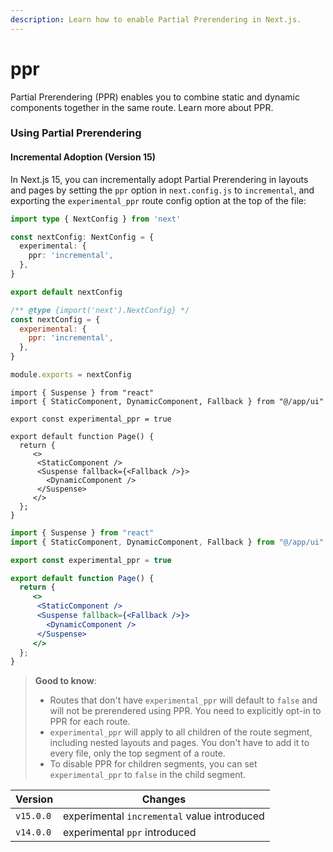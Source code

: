 ```yaml
---
description: Learn how to enable Partial Prerendering in Next.js.
---
```


# ppr

Partial Prerendering (PPR) enables you to combine static and dynamic components together in the same route. Learn more about PPR.

### Using Partial Prerendering

#### Incremental Adoption (Version 15)

In Next.js 15, you can incrementally adopt Partial Prerendering in layouts and pages by setting the `ppr` option in `next.config.js` to `incremental`, and exporting the `experimental_ppr` route config option at the top of the file:

```ts
import type { NextConfig } from 'next'

const nextConfig: NextConfig = {
  experimental: {
    ppr: 'incremental',
  },
}

export default nextConfig
```

```js
/** @type {import('next').NextConfig} */
const nextConfig = {
  experimental: {
    ppr: 'incremental',
  },
}

module.exports = nextConfig
```

```tsx
import { Suspense } from "react"
import { StaticComponent, DynamicComponent, Fallback } from "@/app/ui"

export const experimental_ppr = true

export default function Page() {
  return {
     <>
      <StaticComponent />
      <Suspense fallback={<Fallback />}>
        <DynamicComponent />
      </Suspense>
     </>
  };
}
```

```jsx
import { Suspense } from "react"
import { StaticComponent, DynamicComponent, Fallback } from "@/app/ui"

export const experimental_ppr = true

export default function Page() {
  return {
     <>
      <StaticComponent />
      <Suspense fallback={<Fallback />}>
        <DynamicComponent />
      </Suspense>
     </>
  };
}
```

> **Good to know**:
>
> * Routes that don't have `experimental_ppr` will default to `false` and will not be prerendered using PPR. You need to explicitly opt-in to PPR for each route.
> * `experimental_ppr` will apply to all children of the route segment, including nested layouts and pages. You don't have to add it to every file, only the top segment of a route.
> * To disable PPR for children segments, you can set `experimental_ppr` to `false` in the child segment.

| Version   | Changes                                     |
| --------- | ------------------------------------------- |
| `v15.0.0` | experimental `incremental` value introduced |
| `v14.0.0` | experimental `ppr` introduced               |
